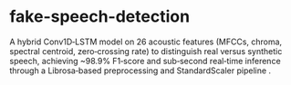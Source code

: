 # fake-speech-detection
A hybrid Conv1D‑LSTM model on 26 acoustic features (MFCCs, chroma, spectral centroid, zero‑crossing rate) to distinguish real versus synthetic speech, achieving ~98.9% F1‑score and sub‑second real‑time inference through a Librosa‑based preprocessing and StandardScaler pipeline .

